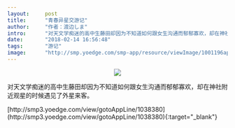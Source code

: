 ```yaml
---
layout:     post
title:      "青春异星交游记"
author:     "作者：渡边しま"
intro:      "对天文学痴迷的高中生藤田却因为不知道如何跟女生沟通而郁郁寡欢，却在神社附近观星的时候遇见了外星来客。"
date:       "2018-02-14 16:56:48"
tags:       "游记"
image:      "http://smp.yoedge.com/smp-app/resource/viewImage/1001196appline.png"
---
```

<div style="text-align: center">
<p><img src="http://smp.yoedge.com/smp-app/resource/viewImage/1001196appline.png"/></p>
</div>
<p class="post-meta">
<span>对天文学痴迷的高中生藤田却因为不知道如何跟女生沟通而郁郁寡欢，却在神社附近观星的时候遇见了外星来客。</span>
</p>
[http://smp3.yoedge.com/view/gotoAppLine/1038380](http://smp3.yoedge.com/view/gotoAppLine/1038380){:target="_blank"}


